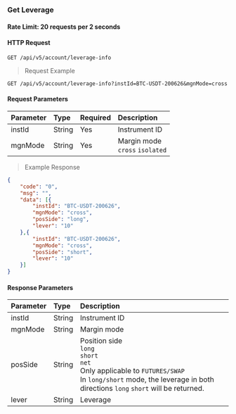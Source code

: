 ### Get Leverage


#### Rate Limit: 20 requests per 2 seconds

#### HTTP Request

`GET /api/v5/account/leverage-info`


> Request Example

```wiki
GET /api/v5/account/leverage-info?instId=BTC-USDT-200626&mgnMode=cross

```

#### Request Parameters

| Parameter  | Type   | Required | Description                                       |
| :------ | :----- | :------- | :----------------------------------------- |
| instId  | String | Yes       | Instrument ID                                 |
| mgnMode | String | Yes       | Margin mode<br>`cross` `isolated`|


> Example Response

```json
{
	"code": "0",
	"msg": "",
	"data": [{
		"instId": "BTC-USDT-200626",
		"mgnMode": "cross",
		"posSide": "long",
		"lever": "10"
	},{
		"instId": "BTC-USDT-200626",
		"mgnMode": "cross",
		"posSide": "short",
		"lever": "10"
	}]
}
```

#### Response Parameters

| **Parameter** | **Type** | **Description**                                                     |
| :--------- | :------- | :----------------------------------------------------------- |
| instId     | String   | Instrument ID                                                   |
| mgnMode    | String   | Margin mode                                                   |
| posSide    | String   | Position side<br/>`long`<br />`short`<br />`net`<br>Only applicable to `FUTURES/SWAP`<br>In `long/short` mode, the leverage in both directions `long` `short` will be returned. |
| lever      | String   | Leverage                                       |

